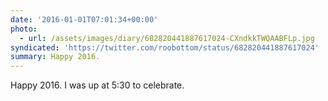 ```yaml
---
date: '2016-01-01T07:01:34+00:00'
photo:
  - url: /assets/images/diary/682820441887617024-CXndkkTWQAABFLp.jpg
syndicated: 'https://twitter.com/roobottom/status/682820441887617024'
summary: Happy 2016.
---
```

Happy 2016. I was up at 5:30 to celebrate. 
